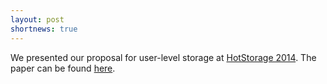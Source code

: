 ```yaml
---
layout: post
shortnews: true
---
```

We presented our proposal for user-level storage at [HotStorage 2014](https://www.usenix.org/conference/hotstorage14). The paper can be found [here](papers/arrakis-hotstorage14.pdf).
